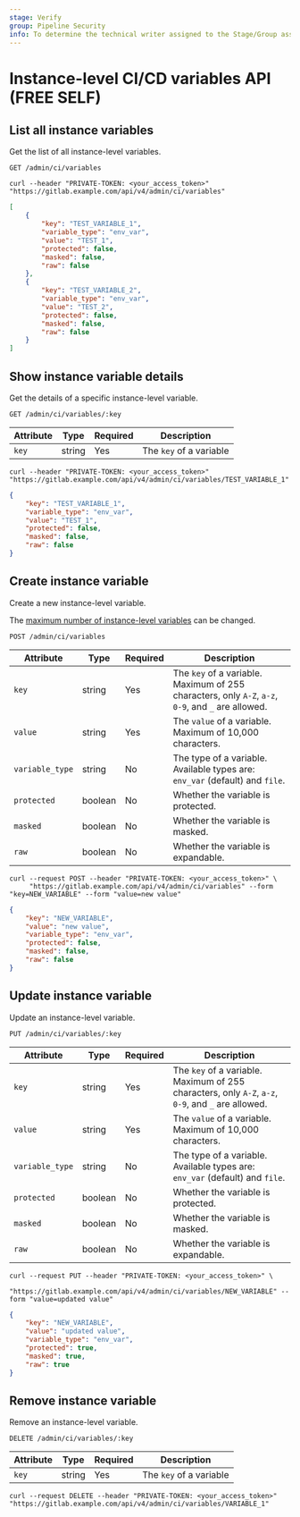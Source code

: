 ```yaml
---
stage: Verify
group: Pipeline Security
info: To determine the technical writer assigned to the Stage/Group associated with this page, see https://handbook.gitlab.com/handbook/product/ux/technical-writing/#assignments
---
```


# Instance-level CI/CD variables API **(FREE SELF)**

## List all instance variables

Get the list of all instance-level variables.

```plaintext
GET /admin/ci/variables
```

```shell
curl --header "PRIVATE-TOKEN: <your_access_token>" "https://gitlab.example.com/api/v4/admin/ci/variables"
```

```json
[
    {
        "key": "TEST_VARIABLE_1",
        "variable_type": "env_var",
        "value": "TEST_1",
        "protected": false,
        "masked": false,
        "raw": false
    },
    {
        "key": "TEST_VARIABLE_2",
        "variable_type": "env_var",
        "value": "TEST_2",
        "protected": false,
        "masked": false,
        "raw": false
    }
]
```

## Show instance variable details

Get the details of a specific instance-level variable.

```plaintext
GET /admin/ci/variables/:key
```

| Attribute | Type    | Required | Description |
|-----------|---------|----------|-------------|
| `key`     | string  | Yes      | The `key` of a variable |

```shell
curl --header "PRIVATE-TOKEN: <your_access_token>" "https://gitlab.example.com/api/v4/admin/ci/variables/TEST_VARIABLE_1"
```

```json
{
    "key": "TEST_VARIABLE_1",
    "variable_type": "env_var",
    "value": "TEST_1",
    "protected": false,
    "masked": false,
    "raw": false
}
```

## Create instance variable

Create a new instance-level variable.

The [maximum number of instance-level variables](../administration/instance_limits.md#number-of-instance-level-variables) can be changed.

```plaintext
POST /admin/ci/variables
```

| Attribute       | Type    | Required | Description |
|-----------------|---------|----------|-------------|
| `key`           | string  | Yes      | The `key` of a variable. Maximum of 255 characters, only `A-Z`, `a-z`, `0-9`, and `_` are allowed. |
| `value`         | string  | Yes      | The `value` of a variable. Maximum of 10,000 characters. |
| `variable_type` | string  | No       | The type of a variable. Available types are: `env_var` (default) and `file`. |
| `protected`     | boolean | No       | Whether the variable is protected. |
| `masked`        | boolean | No       | Whether the variable is masked. |
| `raw`           | boolean | No       | Whether the variable is expandable. |

```shell
curl --request POST --header "PRIVATE-TOKEN: <your_access_token>" \
     "https://gitlab.example.com/api/v4/admin/ci/variables" --form "key=NEW_VARIABLE" --form "value=new value"
```

```json
{
    "key": "NEW_VARIABLE",
    "value": "new value",
    "variable_type": "env_var",
    "protected": false,
    "masked": false,
    "raw": false
}
```

## Update instance variable

Update an instance-level variable.

```plaintext
PUT /admin/ci/variables/:key
```

| Attribute       | Type    | Required | Description |
|-----------------|---------|----------|-------------|
| `key`           | string  | Yes      | The `key` of a variable. Maximum of 255 characters, only `A-Z`, `a-z`, `0-9`, and `_` are allowed. |
| `value`         | string  | Yes      | The `value` of a variable. Maximum of 10,000 characters. |
| `variable_type` | string  | No       | The type of a variable. Available types are: `env_var` (default) and `file`. |
| `protected`     | boolean | No       | Whether the variable is protected. |
| `masked`        | boolean | No       | Whether the variable is masked. |
| `raw`           | boolean | No       | Whether the variable is expandable. |

```shell
curl --request PUT --header "PRIVATE-TOKEN: <your_access_token>" \
     "https://gitlab.example.com/api/v4/admin/ci/variables/NEW_VARIABLE" --form "value=updated value"
```

```json
{
    "key": "NEW_VARIABLE",
    "value": "updated value",
    "variable_type": "env_var",
    "protected": true,
    "masked": true,
    "raw": true
}
```

## Remove instance variable

Remove an instance-level variable.

```plaintext
DELETE /admin/ci/variables/:key
```

| Attribute | Type   | Required | Description |
|-----------|--------|----------|-------------|
| `key`     | string | Yes      | The `key` of a variable |

```shell
curl --request DELETE --header "PRIVATE-TOKEN: <your_access_token>" "https://gitlab.example.com/api/v4/admin/ci/variables/VARIABLE_1"
```

